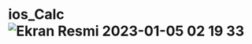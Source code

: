 # ios_Calc![Ekran Resmi 2023-01-05 02 19 33](https://user-images.githubusercontent.com/118957608/210668372-c0857e8a-1803-4e32-962c-241ab31beff4.png)
